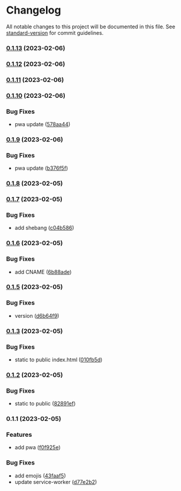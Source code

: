 # Changelog

All notable changes to this project will be documented in this file. See [standard-version](https://github.com/conventional-changelog/standard-version) for commit guidelines.

### [0.1.13](https://github.com/shinokada/bimgc/compare/v0.1.12...v0.1.13) (2023-02-06)

### [0.1.12](https://github.com/shinokada/bimgc/compare/v0.1.11...v0.1.12) (2023-02-06)

### [0.1.11](https://github.com/shinokada/bimgc/compare/v0.1.10...v0.1.11) (2023-02-06)

### [0.1.10](https://github.com/shinokada/bimgc/compare/v0.1.9...v0.1.10) (2023-02-06)


### Bug Fixes

* pwa update ([578aa44](https://github.com/shinokada/bimgc/commit/578aa44f76fed8273a236752693a4a357eb713b9))

### [0.1.9](https://github.com/shinokada/bimgc/compare/v0.1.8...v0.1.9) (2023-02-06)


### Bug Fixes

* pwa update ([b376f5f](https://github.com/shinokada/bimgc/commit/b376f5fd1c9ee1ff1e2db17918585e416c996e89))

### [0.1.8](https://github.com/shinokada/bimgc/compare/v0.1.7...v0.1.8) (2023-02-05)

### [0.1.7](https://github.com/shinokada/bimgc/compare/v0.1.6...v0.1.7) (2023-02-05)


### Bug Fixes

* add shebang ([c04b586](https://github.com/shinokada/bimgc/commit/c04b5860e80c36ce7e42033a0cd17eb0b3814b1a))

### [0.1.6](https://github.com/shinokada/bimgc/compare/v0.1.5...v0.1.6) (2023-02-05)


### Bug Fixes

* add CNAME ([6b88ade](https://github.com/shinokada/bimgc/commit/6b88ade478949ecf6217f3e7712f0ac9c18abea8))

### [0.1.5](https://github.com/shinokada/bimgc/compare/v0.1.3...v0.1.5) (2023-02-05)


### Bug Fixes

* version ([d6b64f9](https://github.com/shinokada/bimgc/commit/d6b64f94e36171e3520c0fd107109c579ddfb449))

### [0.1.3](https://github.com/shinokada/bimgc/compare/v0.1.2...v0.1.3) (2023-02-05)


### Bug Fixes

* static to public index.html ([010fb5d](https://github.com/shinokada/bimgc/commit/010fb5dec6819d29f8b62e7c9e0b716dd947a0e8))

### [0.1.2](https://github.com/shinokada/bimgc/compare/v0.1.1...v0.1.2) (2023-02-05)


### Bug Fixes

* static to public ([82891ef](https://github.com/shinokada/bimgc/commit/82891efa7c209f102b628aae920547cff8ef5320))

### 0.1.1 (2023-02-05)


### Features

* add pwa ([f0f925e](https://github.com/shinokada/bimgc/commit/f0f925e70c42c2e5e2d5c426388b58f47a0e64c2))


### Bug Fixes

* add emojis ([43faaf5](https://github.com/shinokada/bimgc/commit/43faaf5288b162c3bc52ae167d85778b64dca117))
* update service-worker ([d77e2b2](https://github.com/shinokada/bimgc/commit/d77e2b2b1534f22cd7a0a9fb7b48f0decec05266))
